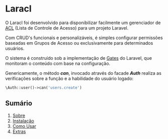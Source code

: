 # Laracl

O Laracl foi desenvolvido para disponibilizar facilmente um gerenciador de [ACL](https://pt.wikipedia.org/wiki/Lista_de_controle_de_acesso) (Lista de Controle de Acesso) para um projeto Laravel. 

Com CRUD's funcionais e personalizáveis, é simples configurar permissões baseadas em Grupos de Acesso ou exclusivamente para determinados usuários.

O sistema é construído sob a implementação de [Gates](https://laravel.com/docs/5.6/authorization#writing-gates) do Laravel, que monitoram o conteúdo com base na configuração.

Genericamente, o método ***can***, invocado através do facade ***Auth*** realiza as verificações sobre a função e a habilidade do usuário logado:

```php
\Auth::user()->can('users.create')
```

## Sumário

1. [Sobre](00-Home.md)
2. [Instalação](01-Installation.md)
3. [Como Usar](02-Usage.md)
4. [Extras](03-Extras.md)
  